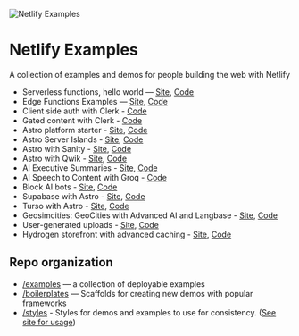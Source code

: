 ![Netlify Examples](https://github.com/netlify/examples/assets/5865/4145aa2f-b915-404f-af02-deacee24f7bf)

# Netlify Examples

A collection of examples and demos for people building the web with Netlify

- Serverless functions, hello world — [Site](https://example-functions-hello-world.netlify.app/), [Code](https://github.com/netlify/examples/tree/main/examples/serverless/functions-hello-world)
- Edge Functions Examples — [Site](https://edge-functions-examples.netlify.app/), [Code](https://github.com/netlify/examples/tree/main/examples/edge-functions)
- Client side auth with Clerk - [Code](https://github.com/netlify/examples/tree/main/auth/clerk-js)
- Gated content with Clerk - [Code](https://github.com/netlify/examples/tree/main/auth/clerk-gated-page)
- Astro platform starter - [Site](https://compose-astro-demo.netlify.app/), [Code](https://github.com/netlify/examples/tree/main/examples/compose-astro-platform-demo)
- Astro Server Islands - [Site](https://example-astro-server-islands.netlify.app/), [Code](https://github.com/netlify/examples/tree/main/examples/frameworks/astro-server-islands)
- Astro with Sanity - [Site](https://example-astro-sanity.netlify.app/), [Code](https://github.com/netlify/examples/tree/main/examples/frameworks/astro-with-sanity)
- Astro with Qwik - [Site](https://example-astro-qwik.netlify.app/), [Code](https://github.com/netlify/examples/tree/main/examples/frameworks/astro-with-qwik)
- AI Executive Summaries - [Site](https://example-ai-executive-summaries.netlify.app/), [Code](https://github.com/netlify/examples/tree/main/examples/ai-executive-summaries)
- AI Speech to Content with Groq - [Code](https://github.com/netlify/examples/tree/main/examples/ai-speech-to-content)
- Block AI bots - [Site](https://example-disallow-ai-bots.netlify.app/), [Code](https://github.com/netlify/examples/tree/main/examples/ai-bot-control)
- Supabase with Astro - [Site](https://supabase-astro-test.netlify.app/), [Code](https://github.com/netlify/examples/tree/main/examples/frameworks/supabase-astro)
- Turso with Astro - [Site](https://turso-astro-test.netlify.app/), [Code](https://github.com/netlify/examples/tree/main/examples/frameworks/turso-astro)
- Geosimcities: GeoCities with Advanced AI and Langbase - [Site](https://geosimcities.netlify.app/), [Code](https://github.com/netlify/examples/tree/main/examples/geosimcities)
- User-generated uploads - [Site](https://example-user-uploads-astro-blobs.netlify.app/), [Code](https://github.com/netlify/examples/tree/main/examples/user-image-uploads-astro-blobs)
- Hydrogen storefront with advanced caching - [Site](https://example-hydrogen-caching.netlify.app/), [Code](https://github.com/netlify/examples/tree/main/examples/frameworks/hydrogen-caching)

## Repo organization

- [/examples](examples) — a collection of deployable examples
- [/boilerplates](boilerplates) — Scaffolds for creating new demos with popular frameworks
- [/styles](styles) - Styles for demos and examples to use for consistency. ([See site for usage](https://example-styles.netlify.app))

